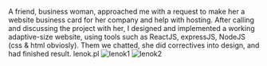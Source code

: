 A friend, business woman, approached me with a request to make her a website
business card for her company and help with hosting. After calling and discussing the project with her, I designed and implemented a working adaptive-size website, using tools such as ReactJS, expressJS, NodeJS (css & html obviosly). Them we chatted, she did correctives into design, and had finished result.
lenok.pl
![lenok1](https://github.com/Vadymkon/WEBSITE---Business-card/assets/66555755/c43874f3-dfd5-4e3a-8c9f-8dafe8b62366)
![lenok2](https://github.com/Vadymkon/WEBSITE---Business-card/assets/66555755/c6071eb1-dc53-4df9-908c-5a6e90f23a49)
